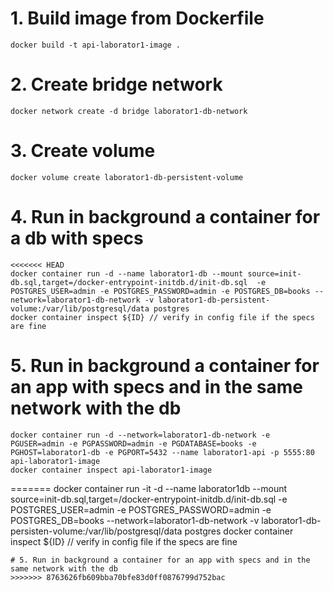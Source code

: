 # 1. Build image from Dockerfile
```docker
docker build -t api-laborator1-image .
```

# 2. Create bridge network
```docker
docker network create -d bridge laborator1-db-network
```

# 3. Create volume
```docker
docker volume create laborator1-db-persistent-volume
```

# 4. Run in background a container for a db with specs
```docker
<<<<<<< HEAD
docker container run -d --name laborator1-db --mount source=init-db.sql,target=/docker-entrypoint-initdb.d/init-db.sql  -e POSTGRES_USER=admin -e POSTGRES_PASSWORD=admin -e POSTGRES_DB=books --network=laborator1-db-network -v laborator1-db-persistent-volume:/var/lib/postgresql/data postgres
docker container inspect ${ID} // verify in config file if the specs are fine
```

# 5. Run in background a container for an app with specs and in the same network with the db
```docker
docker container run -d --network=laborator1-db-network -e PGUSER=admin -e PGPASSWORD=admin -e PGDATABASE=books -e PGHOST=laborator1-db -e PGPORT=5432 --name laborator1-api -p 5555:80 api-laborator1-image
docker container inspect api-laborator1-image
```
=======
docker container run -it -d --name laborator1db --mount source=init-db.sql,target=/docker-entrypoint-initdb.d/init-db.sql  -e POSTGRES_USER=admin -e POSTGRES_PASSWORD=admin -e POSTGRES_DB=books --network=laborator1-db-network -v laborator1-db-persisten-volume:/var/lib/postgresql/data postgres
docker container inspect ${ID} // verify in config file if the specs are fine
````
# 5. Run in background a container for an app with specs and in the same network with the db
>>>>>>> 8763626fb609bba70bfe83d0ff0876799d752bac


